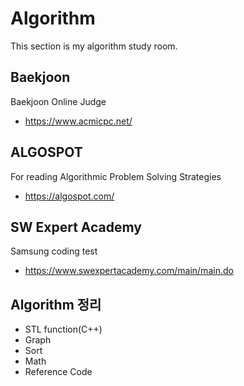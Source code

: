  Algorithm
===================
This section is my algorithm study room.

## Baekjoon
Baekjoon Online Judge 
- <https://www.acmicpc.net/>

## ALGOSPOT
For reading Algorithmic Problem Solving Strategies
- <https://algospot.com/>

## SW Expert Academy
Samsung coding test
- <https://www.swexpertacademy.com/main/main.do>

## Algorithm 정리
- STL function(C++)
- Graph
- Sort
- Math
- Reference Code
